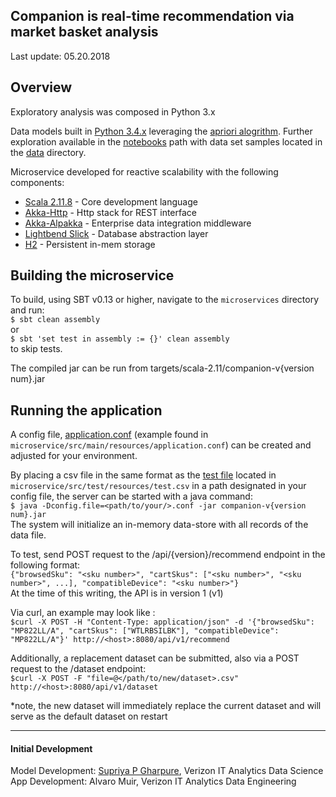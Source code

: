 Companion is real-time recommendation via market basket analysis
---

Last update: 05.20.2018

Overview
---
Exploratory analysis was composed in Python 3.x

Data models built in [Python 3.4.x](https://www.python.org/) leveraging the [apriori alogrithm]([https://en.wikipedia.org/wiki/Apriori_algorithm).
Further exploration available in the [notebooks](https://onestash.verizon.com/users/v603497/repos/companion/browse/notebooks) 
path with data set samples located in the [data](https://onestash.verizon.com/users/v603497/repos/companion/browse/data) directory.

Microservice developed for reactive scalability with the following components:

- [Scala 2.11.8](https://www.scala-lang.org/) - Core development language
- [Akka-Http](https://doc.akka.io/docs/akka-http/current/introduction.html) - Http stack for REST interface
- [Akka-Alpakka](https://developer.lightbend.com/docs/alpakka/current/) - Enterprise data integration middleware
- [Lightbend Slick](http://slick.lightbend.com/)  - Database abstraction layer
- [H2](http://www.h2database.com/html/main.html) - Persistent in-mem storage






Building the microservice
---

To build, using SBT v0.13 or higher, navigate to the `microservices` directory and run:  
`$ sbt clean assembly`  
or  
`$ sbt 'set test in assembly := {}' clean assembly`  
to skip tests.

The compiled jar can be run from targets/scala-2.11/companion-v{version num}.jar






Running the application
---
A config file, [application.conf](https://onestash.verizon.com/users/v603497/repos/companion/browse/microservice/src/main/resources/application.conf) 
(example found in `microservice/src/main/resources/application.conf`) can be created and adjusted for your environment.  


By placing a csv file in the same format as the [test file](https://onestash.verizon.com/users/v603497/repos/companion/browse/microservice/src/test/resources) 
located in `microservice/src/test/resources/test.csv` in a path designated in your config file, the server can be started with a java command:  
`$ java -Dconfig.file=<path/to/your/>.conf -jar companion-v{version num}.jar`  
The system will initialize an in-memory data-store with all records of the data file.  



To test, send POST request to the /api/{version}/recommend endpoint in the following format:  
`{"browsedSku": "<sku number>", "cartSkus": ["<sku number>", "<sku number>", ...], "compatibleDevice": "<sku number>"}`  
At the time of this writing, the API is in version 1 (v1)  


Via curl, an example may look like :  
`$curl -X POST -H "Content-Type: application/json" -d '{"browsedSku": "MP822LL/A", "cartSkus": ["WTLRBSILBK"], "compatibleDevice": "MP822LL/A"}' http://<host>:8080/api/v1/recommend`


Additionally, a replacement dataset can be submitted, also via a POST request to the /dataset endpoint:  
`$curl -X POST -F "file=@</path/to/new/dataset>.csv"  http://<host>:8080/api/v1/dataset`

*note, the new dataset will immediately replace the current dataset and will serve as the default dataset on restart

---  



#### Initial Development ####
Model Development: [Supriya P Gharpure](mailto:supriya.gharpure@verizonwireless.com), Verizon IT Analytics Data Science  
App Development: Alvaro Muir, Verizon IT Analytics Data Engineering 
